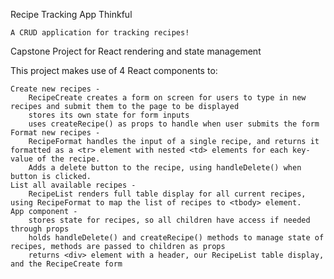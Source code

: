 Recipe Tracking App Thinkful

    A CRUD application for tracking recipes!

Capstone Project for React rendering and state management

This project makes use of 4 React components to:

    Create new recipes -
        RecipeCreate creates a form on screen for users to type in new recipes and submit them to the page to be displayed
        stores its own state for form inputs
        uses createRecipe() as props to handle when user submits the form
    Format new recipes -
        RecipeFormat handles the input of a single recipe, and returns it formatted as a <tr> element with nested <td> elements for each key-value of the recipe.
        Adds a delete button to the recipe, using handleDelete() when button is clicked.
    List all available recipes -
        RecipeList renders full table display for all current recipes, using RecipeFormat to map the list of recipes to <tbody> element.
    App component -
        stores state for recipes, so all children have access if needed through props
        holds handleDelete() and createRecipe() methods to manage state of recipes, methods are passed to children as props
        returns <div> element with a header, our RecipeList table display, and the RecipeCreate form

